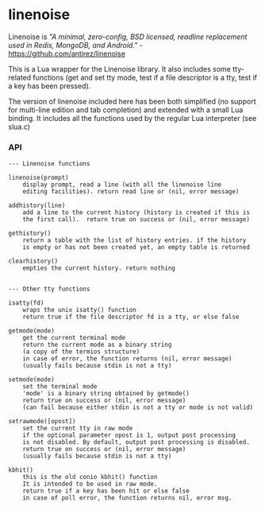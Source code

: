# linenoise

Linenoise is *"A minimal, zero-config, BSD licensed, readline replacement used in Redis, MongoDB, and Android."* - https://github.com/antirez/linenoise

This is a Lua wrapper for the Linenoise library. It also includes some tty-related functions (get and set tty mode, test if a file descriptor is a tty, test if a key has been pressed).

The version of linenoise included here has been both simplified (no support for multi-line edition and tab completion) and extended with a small Lua binding. It includes all the functions used by the regular Lua interpreter (see slua.c)

### API

```
--- Linenoise functions

linenoise(prompt)
	display prompt, read a line (with all the linenoise line 
	editing facilities). return read line or (nil, error message)

addhistory(line)
	add a line to the current history (history is created if this is
	the first call).  return true on success or (nil, error message)

gethistory()
	return a table with the list of history entries. if the history 
	is empty or has not been created yet, an empty table is returned

clearhistory()
	empties the current history. return nothing


--- Other tty functions

isatty(fd)
	wraps the unix isatty() function
	return true if the file descriptor fd is a tty, or else false

getmode(mode)
	get the current terminal mode
	return the current mode as a binary string
	(a copy of the termios structure)
	in case of error, the function returns (nil, error message)
	(usually fails because stdin is not a tty)

setmode(mode)
	set the terminal mode
	'mode' is a binary string obtained by getmode()
	return true on success or (nil, error message)
	(can fail because either stdin is not a tty or mode is not valid)

setrawmode([opost])
	set the current tty in raw mode
	if the optional parameter opost is 1, output post processing 
	is not disabled. By default, output post processing is disabled.
	return true on success or (nil, error message)
	(usually fails because stdin is not a tty)

kbhit()
	this is the old conio kbhit() function
	It is intended to be used in raw mode.
	return true if a key has been hit or else false
	in case of poll error, the function returns nil, error msg.	


```
